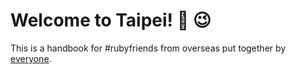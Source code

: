 # Welcome to Taipei! :wave: :wink:

This is a handbook for #rubyfriends from overseas put together by [everyone](https://github.com/JuanitoFatas/taipei/graphs/contributors).
